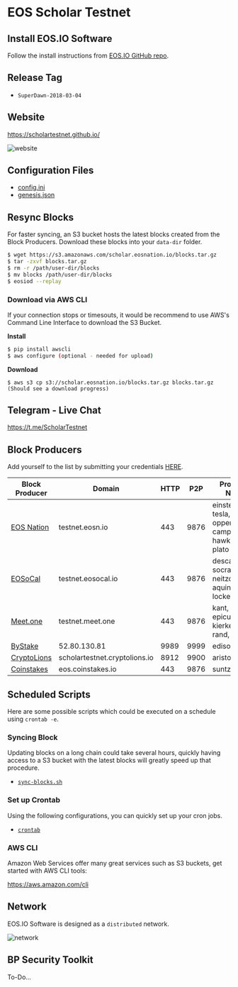 # EOS Scholar Testnet

## Install EOS.IO Software

Follow the install instructions from [EOS.IO GitHub repo](https://github.com/EOSIO/eos).

## Release Tag

- `SuperDawn-2018-03-04`

## Website

https://scholartestnet.github.io/

![website](https://user-images.githubusercontent.com/550895/37928163-e8345cd0-3109-11e8-903d-6621cc42d12d.png)

## Configuration Files

- [config.ini](eos/data-dir/config.ini)
- [genesis.json](eos/genesis.json)

## Resync Blocks

For faster syncing, an S3 bucket hosts the latest blocks created from the Block Producers. Download these blocks into your `data-dir` folder.

```bash
$ wget https://s3.amazonaws.com/scholar.eosnation.io/blocks.tar.gz
$ tar -zxvf blocks.tar.gz
$ rm -r /path/user-dir/blocks
$ mv blocks /path/user-dir/blocks
$ eosiod --replay
```

### Download via AWS CLI

If your connection stops or timesouts, it would be recommend to use AWS's Command Line Interface to download the S3 Bucket.

**Install**

```bash
$ pip install awscli
$ aws configure (optional - needed for upload)
```

**Download**
```
$ aws s3 cp s3://scholar.eosnation.io/blocks.tar.gz blocks.tar.gz
(Should see a download progress)
```

## Telegram - Live Chat

https://t.me/ScholarTestnet

## Block Producers

Add yourself to the list by submitting your credentials [HERE](https://docs.google.com/forms/d/1wUrzzyyzqQAPIGaikxrJEKq9iDnICO9bw4mkaXalu0Y).

| Block Producer                       | Domain             | HTTP | P2P  | Producer Name  |
|--------------------------------------|--------------------|------|------|----------------|
| [EOS Nation](https://eosnation.io)   | testnet.eosn.io    | 443  | 9876 | einstein, tesla, oppenheimer, campbell, hawking, plato
| [EOSoCal](https://eosocal.io)        | testnet.eosocal.io | 443  | 9876 | descartes, socrates, neitzche, aquinas, locke, marx
| [Meet.one](https://meet.one/en)      | testnet.meet.one   | 443  | 9876 | kant, sartre, epicurus, kierkegaard, rand, hypatia
| [ByStake](http://bystake.com/)       | 52.80.130.81	      | 9989 | 9999 | edison
| [CryptoLions](http://cryptolions.io) | scholartestnet.cryptolions.io | 8912 | 9900 | aristotle
| [Coinstakes](https://coinstakes.io)  | eos.coinstakes.io  | 443  | 9876 | suntzu

## Scheduled Scripts

Here are some possible scripts which could be executed on a schedule using `crontab -e`.

### Syncing Block

Updating blocks on a long chain could take several hours,
quickly having access to a S3 bucket with the latest blocks will greatly speed up that procedure.

- [`sync-blocks.sh`](cron/sync-blocks.sh)

### Set up Crontab

Using the following configurations, you can quickly set up your cron jobs.

- [`crontab`](cron/crontab)

### AWS CLI

Amazon Web Services offer many great services such as S3 buckets, get started with AWS CLI tools:

https://aws.amazon.com/cli


## Network

EOS.IO Software is designed as a `distributed` network.

![network](https://cdn.buttercms.com/oihuotblToORkNDsbJqd)

## BP Security Toolkit

To-Do...
